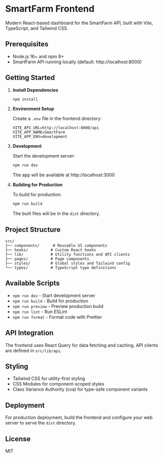 # SmartFarm Frontend

Modern React-based dashboard for the SmartFarm API, built with Vite, TypeScript, and Tailwind CSS.

## Prerequisites

- Node.js 16+ and npm 8+
- SmartFarm API running locally (default: http://localhost:8000)

## Getting Started

1. **Install Dependencies**

   ```bash
   npm install
   ```

2. **Environment Setup**

   Create a `.env` file in the frontend directory:

   ```env
   VITE_API_URL=http://localhost:8000/api
   VITE_APP_NAME=SmartFarm
   VITE_APP_ENV=development
   ```

3. **Development**

   Start the development server:
   
   ```bash
   npm run dev
   ```

   The app will be available at http://localhost:3000

4. **Building for Production**

   To build for production:

   ```bash
   npm run build
   ```

   The built files will be in the `dist` directory.

## Project Structure

```
src/
├── components/      # Reusable UI components
├── hooks/          # Custom React hooks
├── lib/            # Utility functions and API clients
├── pages/          # Page components
├── styles/         # Global styles and Tailwind config
└── types/          # TypeScript type definitions
```

## Available Scripts

- `npm run dev` - Start development server
- `npm run build` - Build for production
- `npm run preview` - Preview production build
- `npm run lint` - Run ESLint
- `npm run format` - Format code with Prettier

## API Integration

The frontend uses React Query for data fetching and caching. API clients are defined in `src/lib/api`.

## Styling

- Tailwind CSS for utility-first styling
- CSS Modules for component-scoped styles
- Class Variance Authority (cva) for type-safe component variants

## Deployment

For production deployment, build the frontend and configure your web server to serve the `dist` directory.

## License

MIT
